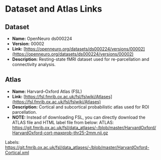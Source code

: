 # Dataset and Atlas Links

## Dataset
- **Name:** OpenNeuro ds000224  
- **Version:** 00002  
- **Link:** [https://openneuro.org/datasets/ds000224/versions/00002](https://openneuro.org/datasets/ds000224/versions/00002)
- **Description:** Resting-state fMRI dataset used for re-parcellation and connectivity analysis.

## Atlas
- **Name:** Harvard–Oxford Atlas (FSL)  
- **Link:** [https://fsl.fmrib.ox.ac.uk/fsl/fslwiki/Atlases](https://fsl.fmrib.ox.ac.uk/fsl/fslwiki/Atlases)
- **Description:** Cortical and subcortical probabilistic atlas used for ROI parcellation.
- **NOTE:** Instead of downloading FSL, you can directly download the ATLAS file and HTML label file from below:
ATLAS: https://git.fmrib.ox.ac.uk/fsl/data_atlases/-/blob/master/HarvardOxford/HarvardOxford-cort-maxprob-thr25-2mm.nii.gz

Labels: https://git.fmrib.ox.ac.uk/fsl/data_atlases/-/blob/master/HarvardOxford-Cortical.xml
